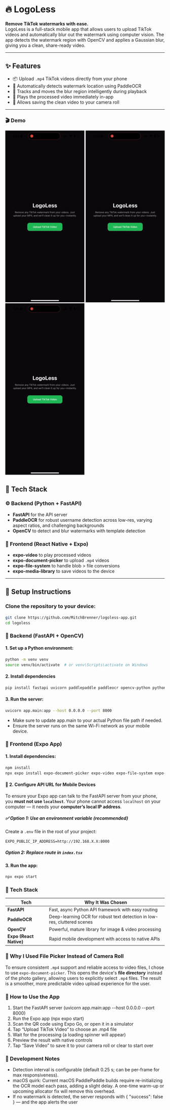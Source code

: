 # 🔥 LogoLess

**Remove TikTok watermarks with ease.**  
LogoLess is a full-stack mobile app that allows users to upload TikTok videos and automatically blur out the watermark using computer vision. The app detects the watermark region with OpenCV and applies a Gaussian blur, giving you a clean, share-ready video.

---

## ✨ Features

- 📦 Upload `.mp4` TikTok videos directly from your phone
- 🎯 Automatically detects watermark location using PaddleOCR
- 🔄 Tracks and moves the blur region intelligently during playback
- 📱 Plays the processed video immediately in-app
- 💾 Allows saving the clean video to your camera roll

---

### 🎬 Demo

<p float="left">
  <img src="./assets/videos/demo.gif" width="250" alt="Successfull Upload" />
  <img src="./assets/videos/demo_horizontal.gif" width="250" alt="Successful Upload on horizontal video" />
  <img src="./assets/videos/demo_no_watermark.gif" width="250" alt="No watermark video" />
</p>

## 🧠 Tech Stack

### ⚙️ Backend (Python + FastAPI)

- **FastAPI** for the API server
- **PaddleOCR** for robust username detection across low-res, varying aspect ratios, and challenging backgrounds
- **OpenCV** to detect and blur watermarks with template detection

### 📱 Frontend (React Native + Expo)

- **expo-video** to play processed videos
- **expo-document-picker** to upload `.mp4` videos
- **expo-file-system** to handle blob > file conversions
- **expo-media-library** to save videos to the device

---

## 🚀 Setup Instructions

### Clone the repository to your device:

```bash
git clone https://github.com/MitchBrenner/logoless-app.git
cd logoless
```

### 🐍 Backend (FastAPI + OpenCV)

#### 1. Set up a Python environment:

```bash
python -m venv venv
source venv/bin/activate  # or venv\Scripts\activate on Windows
```

#### 2. Install dependencies

```bash
pip install fastapi uvicorn paddlepaddle paddleocr opencv-python python-multipart
```

#### 3. Run the server:

```bash
uvicorn app.main:app --host 0.0.0.0 --port 8000
```

- Make sure to update app.main to your actual Python file path if needed.
- Ensure the server runs on the same Wi-Fi network as your mobile device.

### 📱 Frontend (Expo App)

#### 1. Install dependencies:

```bash
npm install
npx expo install expo-document-picker expo-video expo-file-system expo-media-library
```

#### 🔁 2. Configure API URL for Mobile Devices

To ensure your Expo app can talk to the FastAPI server from your phone, you **must not use `localhost`**. Your phone cannot access `localhost` on your computer — it needs your **computer’s local IP address**.

##### ✅ Option 1: Use an environment variable (recommended)

Create a `.env` file in the root of your project:

```env
EXPO_PUBLIC_IP_ADDRESS=http://192.168.X.X:8000
```

##### Option 2: Replace route in `index.tsx`

#### 3. Run the app:

```bash
npx expo start
```

### 🧠 Tech Stack

| Tech                    | Why It Was Chosen                                                        |
| ----------------------- | ------------------------------------------------------------------------ |
| **FastAPI**             | Fast, async Python API framework with easy routing                       |
| **PaddleOCR**           | Deep-learning OCR for robust text detection in low-res, cluttered scenes |
| **OpenCV**              | Powerful, mature library for image & video processing                    |
| **Expo (React Native)** | Rapid mobile development with access to native APIs                      |

### 📁 Why I Used File Picker Instead of Camera Roll

To ensure consistent `.mp4` support and reliable access to video files, I chose to use `expo-document-picker`. This opens the device's **file directory** instead of the photo gallery, allowing users to explicitly select `.mp4` files.
The result is a smoother, more predictable video upload experience for the user.

### 📸 How to Use the App

1. Start the FastAPI server (uvicorn app.main:app --host 0.0.0.0 --port 8000)
2. Run the Expo app (npx expo start)
3. Scan the QR code using Expo Go, or open it in a simulator
4. Tap “Upload TikTok Video” to choose an .mp4 file
5. Wait for the processing (a loading spinner will appear)
6. Preview the result with native controls
7. Tap “Save Video” to save it to your camera roll or clear to start over

### 🧪 Development Notes

- Detection interval is configurable (default 0.25 s; can be per-frame for max responsiveness).
- macOS quirk: Current macOS PaddlePaddle builds require re-initializing the OCR model each pass, adding a slight delay. A one-time warm-up or upcoming allocator fix will remove this overhead.
- If no watermark is detected, the server responds with { "success": false } — and the app alerts the user
